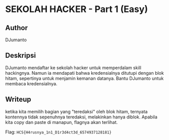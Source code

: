 # SEKOLAH HACKER - Part 1 (Easy)

## Author
DJumanto

## Deskripsi
DJumanto mendaftar ke sekolah hacker untuk memperdalam skill hackingnya. Namun ia mendapati bahwa kredensialnya ditutupi dengan blok hitam, sepertinya untuk menjamin kemanan datanya. Bantu DJumanto untuk membaca kredensialnya.

## Writeup
ketika kita memilih bagian yang "teredaksi" oleh blok hitam, ternyata kontennya tidak sepenuhnya teredaksi, melakinkan hanya diblok. Apabila kita copy dan paste di manapun, flagnya akan terlihat.

Flag: ``HCS{H4rusnya_1n1_D1r3d4ct3d_6574937128181}``
